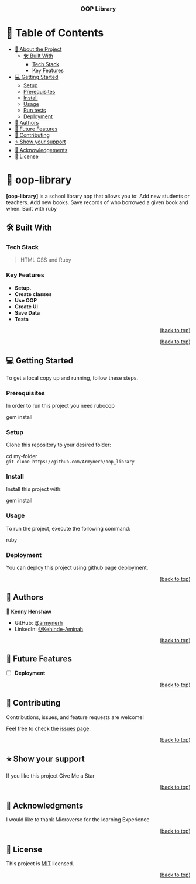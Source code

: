 
<div align="center">
 


  <h3><b>OOP Library</b></h3>

</div>

<!-- TABLE OF CONTENTS -->

# 📗 Table of Contents

- [📖 About the Project](#about-project)
  - [🛠 Built With](#built-with)
    - [Tech Stack](#tech-stack)
    - [Key Features](#key-features)
- [💻 Getting Started](#getting-started)
  - [Setup](#setup)
  - [Prerequisites](#prerequisites)
  - [Install](#install)
  - [Usage](#usage)
  - [Run tests](#run-tests)
  - [Deployment](#deployment)
- [👥 Authors](#authors)
- [🔭 Future Features](#future-features)
- [🤝 Contributing](#contributing)
- [⭐️ Show your support](#support)
- [🙏 Acknowledgements](#acknowledgements)
- [📝 License](#license)

<!-- PROJECT DESCRIPTION -->

# 📖 oop-library <a name="about-project"></a>


**[oop-library]**  is a school library app that allows you to:  Add new students or teachers. Add new books. Save records of who borrowed a given book and when. Built with ruby



## 🛠 Built With <a name="built-with"></a>

### Tech Stack <a name="tech-stack"></a>

> HTML
> CSS and
> Ruby



<!-- Features -->

### Key Features <a name="key-features"></a>

- **Setup.**
- **Create classes**
- **Use OOP**
- **Create UI**
- **Save Data**
- **Tests**

<p align="right">(<a href="#readme-top">back to top</a>)</p>

<!-- LIVE DEMO -->


<p align="right">(<a href="#readme-top">back to top</a>)</p>


<!-- GETTING STARTED -->

## 💻 Getting Started <a name="getting-started"></a>


To get a local copy up and running, follow these steps.

### Prerequisites

In order to run this project you need rubocop<br>


 gem install 


### Setup

Clone this repository to your desired folder:


  cd my-folder<br>
 `git clone https://github.com/Armynerh/oop_library`



### Install

Install this project with:<br>

  gem install


### Usage

To run the project, execute the following command:<br>


  ruby 


### Deployment

You can deploy this project using github page deployment.

<p align="right">(<a href="#readme-top">back to top</a>)</p>

<!-- AUTHORS -->

## 👥 Authors <a name="authors"></a>

👤 **Kenny Henshaw**

- GitHub: [@armynerh](https://github.com/Armynerh)
- LinkedIn: [@Kehinde-Aminah](https://www.linkedin.com/in/kehinde-aminah-h/)



<p align="right">(<a href="#readme-top">back to top</a>)</p>

<!-- FUTURE FEATURES -->

## 🔭 Future Features <a name="future-features"></a>

- [ ] **Deployment**

<p align="right">(<a href="#readme-top">back to top</a>)</p>

<!-- CONTRIBUTING -->

## 🤝 Contributing <a name="contributing"></a>

Contributions, issues, and feature requests are welcome!

Feel free to check the [issues page](https://github.com/Armynerh/oop_library/issues/).

<p align="right">(<a href="#readme-top">back to top</a>)</p>

<!-- SUPPORT -->

## ⭐️ Show your support <a name="support"></a>


If you like this project Give Me a Star

<p align="right">(<a href="#readme-top">back to top</a>)</p>

<!-- ACKNOWLEDGEMENTS -->

## 🙏 Acknowledgments <a name="acknowledgements"></a>


I would like to thank Microverse for the learning Experience

<p align="right">(<a href="#readme-top">back to top</a>)</p>


<!-- LICENSE -->

## 📝 License <a name="license"></a>

This project is [MIT](./LICENSE) licensed.

<p align="right">(<a href="#readme-top">back to top</a>)</p>